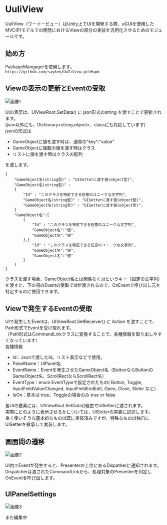 # UuIiView
UuIiView（ウーイービュー）はUnity上でUIを開発する際、uGUIを使用したMVC(P)モデルでの開発におけるViewの部分の実装を汎用化させるためのモジュールです。  

## 始め方
PackageMangagerを使用します。  
`https://github.com/sayken/UuIiView.git#upm`

## Viewの表示の更新とEventの受取
![画像1](https://github.com/sayken/UuIiView/assets/6512883/60b36a6d-be44-45e8-866b-47d767974b81)

UIの表示は、UIViewRoot.SetData() に json形式のstring を渡すことで更新されます。  
(json以外にも、Dictionary<string,object>、classにも対応しています)  
jsonの形式は  
- GameObjectに値を渡す時は、通常の"key":"value"
- GameObjectに複数の値を渡す時はクラス
- リストに値を渡す時はクラスの配列

を渡します。
```
{  
    "GameObject名(string型)" : "UISetterに渡す値(object型)",
    "GameObject名(string型)" : 
    {
        "Id" : "このクラスを特定できる任意のユニークな文字列",
        "GameObject名(string型)" : "UISetterに渡す値(object型)",
        "GameObject名(string型)" : "UISetterに渡す値(object型)",
    }
    "GameObject名":[
        {
            "Id" : "このクラスを特定できる任意のユニークな文字列",
            "GameObject名":"値",
            "GameObject名":"値"
        },{
            "Id" : "このクラスを特定できる任意のユニークな文字列",
            "GameObject名":"値",
            "GameObject名":"値"
        }
    ]
}
```
クラスを渡す場合、GameObject名とは関係なく`Id`というキー（固定の文字列）を渡すと、下の項のEventの受取でIdが渡されるので、OnEventで呼び出し元を特定するのに使用できます。

## Viewで発生するEventの受取
UIで発生したEventは、UIViewRoot.SetReceiver() に Action<string> を渡すことで、Path形式でEventを受け取れます。  
（Path形式はCommandLinkクラスに変換することで、各種情報を取り出しやすくなっています）  
各種情報  
- Id：Jsonで渡したId。リスト表示などで使用。
- PanelName：UIPanel名
- EventName：Eventを発生させたGameObject名（ButtonならButtonのGameObject名、ScrollRectならScrollRect名）
- EventType：enum.EventTypeで設定されたもの( Button, Toggle, InputFieldValueChanged, InputFieldEndEdit, Open, Close, Slider など）
- IsOn：基本は true。Toggleの場合のみ true or false

各UIの要素には、UIViewRoot.SetData()経由でUISetterに渡されます。  
実際にどのように表示させるかについては、UISetterの実装に記述します。  
良く使いそうな基本的なものは既に実装済みですが、特殊なものは独自にUISetterを継承して実装します。  

## 画面間の遷移
![画像2](https://github.com/sayken/UuIiView/assets/6512883/ccb7abbd-ec2a-430f-9594-0ead78a43c74)

UI内でEventが発生すると、Presenterの上位にあるDispatherに通知されます。  
Dispatcherは渡されたCommandLinkから、処理対象のPresenterを判定しOnEventを呼び出します。

## UIPanelSettings
![画像3](https://github.com/sayken/UuIiView/assets/6512883/52c6e7dc-219d-4d0e-b464-be30a09fe82b)

まだ編集中 
